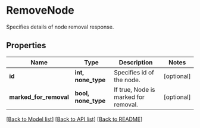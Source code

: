 # RemoveNode

Specifies details of node removal response.

## Properties
Name | Type | Description | Notes
------------ | ------------- | ------------- | -------------
**id** | **int, none_type** | Specifies id of the node. | [optional] 
**marked_for_removal** | **bool, none_type** | If true, Node is marked for removal. | [optional] 

[[Back to Model list]](../README.md#documentation-for-models) [[Back to API list]](../README.md#documentation-for-api-endpoints) [[Back to README]](../README.md)


